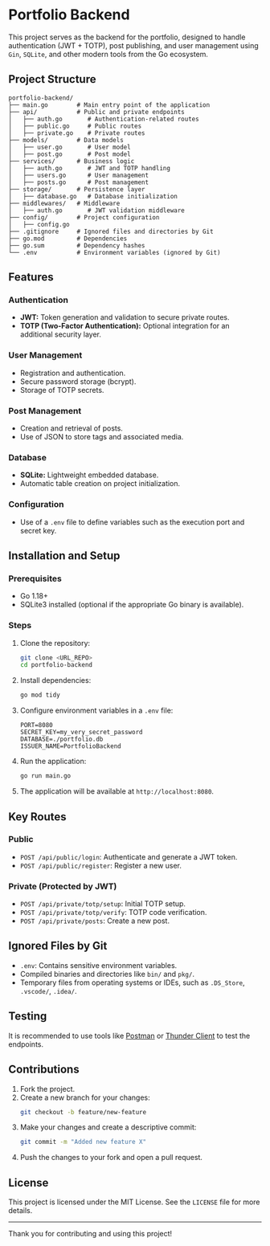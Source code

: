 # Portfolio Backend

This project serves as the backend for the portfolio, designed to handle authentication (JWT + TOTP), post publishing, and user management using `Gin`, `SQLite`, and other modern tools from the Go ecosystem.

## Project Structure

```
portfolio-backend/
├── main.go        # Main entry point of the application
├── api/           # Public and private endpoints
│   ├── auth.go       # Authentication-related routes
│   ├── public.go     # Public routes
│   ├── private.go    # Private routes
├── models/        # Data models
│   ├── user.go       # User model
│   ├── post.go       # Post model
├── services/      # Business logic
│   ├── auth.go       # JWT and TOTP handling
│   ├── users.go      # User management
│   ├── posts.go      # Post management
├── storage/       # Persistence layer
│   ├── database.go   # Database initialization
├── middlewares/   # Middleware
│   ├── auth.go       # JWT validation middleware
├── config/        # Project configuration
│   ├── config.go    
├── .gitignore     # Ignored files and directories by Git
├── go.mod         # Dependencies
├── go.sum         # Dependency hashes
└── .env           # Environment variables (ignored by Git)
```

## Features

### Authentication
- **JWT:** Token generation and validation to secure private routes.
- **TOTP (Two-Factor Authentication):** Optional integration for an additional security layer.

### User Management
- Registration and authentication.
- Secure password storage (bcrypt).
- Storage of TOTP secrets.

### Post Management
- Creation and retrieval of posts.
- Use of JSON to store tags and associated media.

### Database
- **SQLite:** Lightweight embedded database.
- Automatic table creation on project initialization.

### Configuration
- Use of a `.env` file to define variables such as the execution port and secret key.

## Installation and Setup

### Prerequisites
- Go 1.18+
- SQLite3 installed (optional if the appropriate Go binary is available).

### Steps
1. Clone the repository:
   ```bash
   git clone <URL_REPO>
   cd portfolio-backend
   ```

2. Install dependencies:
   ```bash
   go mod tidy
   ```

3. Configure environment variables in a `.env` file:
   ```env
   PORT=8080
   SECRET_KEY=my_very_secret_password
   DATABASE=./portfolio.db
   ISSUER_NAME=PortfolioBackend
   ```

4. Run the application:
   ```bash
   go run main.go
   ```

5. The application will be available at `http://localhost:8080`.

## Key Routes

### Public
- `POST /api/public/login`: Authenticate and generate a JWT token.
- `POST /api/public/register`: Register a new user.

### Private (Protected by JWT)
- `POST /api/private/totp/setup`: Initial TOTP setup.
- `POST /api/private/totp/verify`: TOTP code verification.
- `POST /api/private/posts`: Create a new post.

## Ignored Files by Git

- `.env`: Contains sensitive environment variables.
- Compiled binaries and directories like `bin/` and `pkg/`.
- Temporary files from operating systems or IDEs, such as `.DS_Store`, `.vscode/`, `.idea/`.

## Testing

It is recommended to use tools like [Postman](https://www.postman.com/) or [Thunder Client](https://marketplace.visualstudio.com/items?itemName=rangav.vscode-thunder-client) to test the endpoints.

## Contributions

1. Fork the project.
2. Create a new branch for your changes:
   ```bash
   git checkout -b feature/new-feature
   ```
3. Make your changes and create a descriptive commit:
   ```bash
   git commit -m "Added new feature X"
   ```
4. Push the changes to your fork and open a pull request.

## License

This project is licensed under the MIT License. See the `LICENSE` file for more details.

---

Thank you for contributing and using this project!

